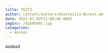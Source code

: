 ```yaml
---
title: TEST3
author: content/authors/Anastasiia-Berest.md
date: 2023-07-04T21:00:00.000Z
imgSrc: /61685901.jpg
categories:
  - movies
---
```


asdasd

